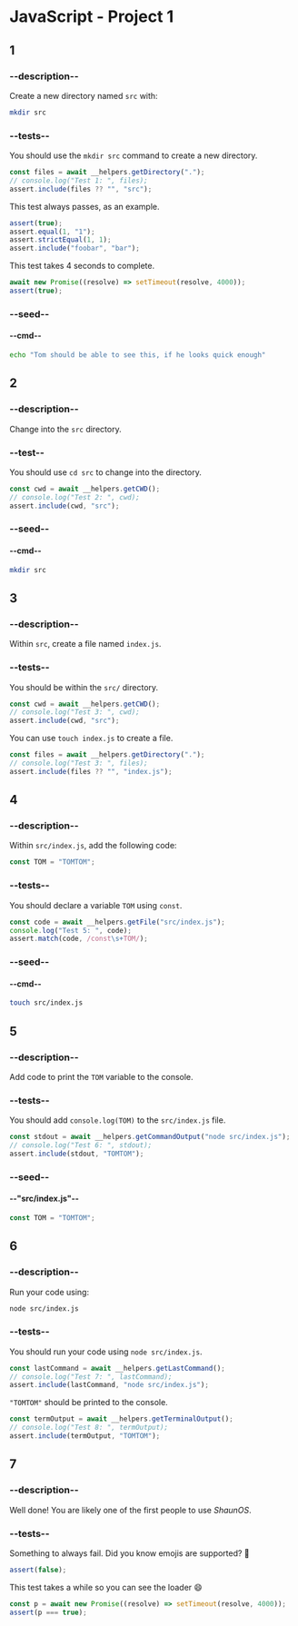 # JavaScript - Project 1

## 1

### --description--

Create a new directory named `src` with:

```bash
mkdir src
```

### --tests--

You should use the `mkdir src` command to create a new directory.

```js
const files = await __helpers.getDirectory(".");
// console.log("Test 1: ", files);
assert.include(files ?? "", "src");
```

This test always passes, as an example.

```js
assert(true);
assert.equal(1, "1");
assert.strictEqual(1, 1);
assert.include("foobar", "bar");
```

This test takes 4 seconds to complete.

```js
await new Promise((resolve) => setTimeout(resolve, 4000));
assert(true);
```

### --seed--

#### --cmd--

```bash
echo "Tom should be able to see this, if he looks quick enough"
```

## 2

### --description--

Change into the `src` directory.

### --test--

You should use `cd src` to change into the directory.

```js
const cwd = await __helpers.getCWD();
// console.log("Test 2: ", cwd);
assert.include(cwd, "src");
```

### --seed--

#### --cmd--

```bash
mkdir src
```

## 3

### --description--

Within `src`, create a file named `index.js`.

### --tests--

You should be within the `src/` directory.

```js
const cwd = await __helpers.getCWD();
// console.log("Test 3: ", cwd);
assert.include(cwd, "src");
```

You can use `touch index.js` to create a file.

```js
const files = await __helpers.getDirectory(".");
// console.log("Test 3: ", files);
assert.include(files ?? "", "index.js");
```

## 4

### --description--

Within `src/index.js`, add the following code:

```js
const TOM = "TOMTOM";
```

### --tests--

You should declare a variable `TOM` using `const`.

```js
const code = await __helpers.getFile("src/index.js");
console.log("Test 5: ", code);
assert.match(code, /const\s+TOM/);
```

### --seed--

#### --cmd--

```bash
touch src/index.js
```

## 5

### --description--

Add code to print the `TOM` variable to the console.

### --tests--

You should add `console.log(TOM)` to the `src/index.js` file.

```js
const stdout = await __helpers.getCommandOutput("node src/index.js");
// console.log("Test 6: ", stdout);
assert.include(stdout, "TOMTOM");
```

### --seed--

#### --"src/index.js"--

```rust
const TOM = "TOMTOM";

```

## 6

### --description--

Run your code using:

```bash
node src/index.js
```

### --tests--

You should run your code using `node src/index.js`.

```js
const lastCommand = await __helpers.getLastCommand();
// console.log("Test 7: ", lastCommand);
assert.include(lastCommand, "node src/index.js");
```

`"TOMTOM"` should be printed to the console.

```js
const termOutput = await __helpers.getTerminalOutput();
// console.log("Test 8: ", termOutput);
assert.include(termOutput, "TOMTOM");
```

## 7

### --description--

Well done! You are likely one of the first people to use _ShaunOS_.

### --tests--

Something to always fail. Did you know emojis are supported? 🤔

```js
assert(false);
```

This test takes a while so you can see the loader 😄

```js
const p = await new Promise((resolve) => setTimeout(resolve, 4000));
assert(p === true);
```
